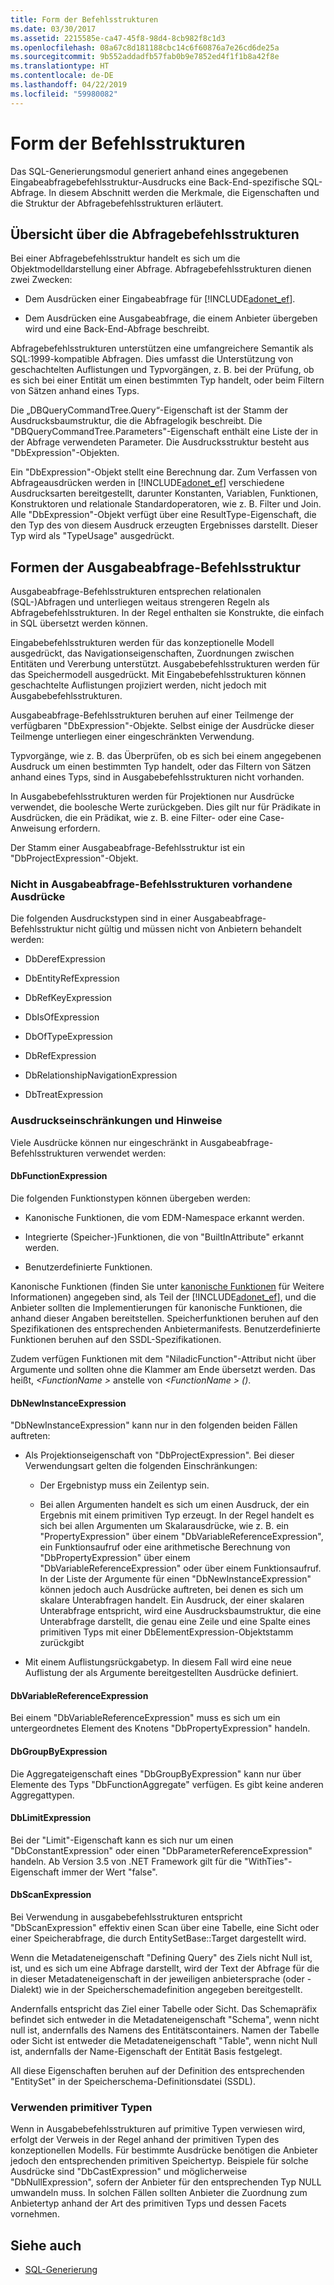 ```yaml
---
title: Form der Befehlsstrukturen
ms.date: 03/30/2017
ms.assetid: 2215585e-ca47-45f8-98d4-8cb982f8c1d3
ms.openlocfilehash: 08a67c8d181188cbc14c6f60876a7e26cd6de25a
ms.sourcegitcommit: 9b552addadfb57fab0b9e7852ed4f1f1b8a42f8e
ms.translationtype: HT
ms.contentlocale: de-DE
ms.lasthandoff: 04/22/2019
ms.locfileid: "59980082"
---
```

# <a name="the-shape-of-the-command-trees"></a>Form der Befehlsstrukturen

Das SQL-Generierungsmodul generiert anhand eines angegebenen Eingabeabfragebefehlsstruktur-Ausdrucks eine Back-End-spezifische SQL-Abfrage. In diesem Abschnitt werden die Merkmale, die Eigenschaften und die Struktur der Abfragebefehlsstrukturen erläutert.

## <a name="query-command-trees-overview"></a>Übersicht über die Abfragebefehlsstrukturen

Bei einer Abfragebefehlsstruktur handelt es sich um die Objektmodelldarstellung einer Abfrage. Abfragebefehlsstrukturen dienen zwei Zwecken:

- Dem Ausdrücken einer Eingabeabfrage für [!INCLUDE[adonet_ef](../../../../../includes/adonet-ef-md.md)].

- Dem Ausdrücken eine Ausgabeabfrage, die einem Anbieter übergeben wird und eine Back-End-Abfrage beschreibt.

Abfragebefehlsstrukturen unterstützen eine umfangreichere Semantik als SQL:1999-kompatible Abfragen. Dies umfasst die Unterstützung von geschachtelten Auflistungen und Typvorgängen, z. B. bei der Prüfung, ob es sich bei einer Entität um einen bestimmten Typ handelt, oder beim Filtern von Sätzen anhand eines Typs.

Die „DBQueryCommandTree.Query“-Eigenschaft ist der Stamm der Ausdrucksbaumstruktur, die die Abfragelogik beschreibt. Die "DBQueryCommandTree.Parameters"-Eigenschaft enthält eine Liste der in der Abfrage verwendeten Parameter. Die Ausdrucksstruktur besteht aus "DbExpression"-Objekten.

Ein "DbExpression"-Objekt stellt eine Berechnung dar. Zum Verfassen von Abfrageausdrücken werden in [!INCLUDE[adonet_ef](../../../../../includes/adonet-ef-md.md)] verschiedene Ausdrucksarten bereitgestellt, darunter Konstanten, Variablen, Funktionen, Konstruktoren und relationale Standardoperatoren, wie z. B. Filter und Join. Alle "DbExpression"-Objekt verfügt über eine ResultType-Eigenschaft, die den Typ des von diesem Ausdruck erzeugten Ergebnisses darstellt. Dieser Typ wird als "TypeUsage" ausgedrückt.

## <a name="shapes-of-the-output-query-command-tree"></a>Formen der Ausgabeabfrage-Befehlsstruktur

Ausgabeabfrage-Befehlsstrukturen entsprechen relationalen (SQL-)Abfragen und unterliegen weitaus strengeren Regeln als Abfragebefehlsstrukturen. In der Regel enthalten sie Konstrukte, die einfach in SQL übersetzt werden können.

Eingabebefehlsstrukturen werden für das konzeptionelle Modell ausgedrückt, das Navigationseigenschaften, Zuordnungen zwischen Entitäten und Vererbung unterstützt. Ausgabebefehlsstrukturen werden für das Speichermodell ausgedrückt. Mit Eingabebefehlsstrukturen können geschachtelte Auflistungen projiziert werden, nicht jedoch mit Ausgabebefehlsstrukturen.

Ausgabeabfrage-Befehlsstrukturen beruhen auf einer Teilmenge der verfügbaren "DbExpression"-Objekte. Selbst einige der Ausdrücke dieser Teilmenge unterliegen einer eingeschränkten Verwendung.

Typvorgänge, wie z. B. das Überprüfen, ob es sich bei einem angegebenen Ausdruck um einen bestimmten Typ handelt, oder das Filtern von Sätzen anhand eines Typs, sind in Ausgabebefehlsstrukturen nicht vorhanden.

In Ausgabebefehlsstrukturen werden für Projektionen nur Ausdrücke verwendet, die boolesche Werte zurückgeben. Dies gilt nur für Prädikate in Ausdrücken, die ein Prädikat, wie z. B. eine Filter- oder eine Case-Anweisung erfordern.

Der Stamm einer Ausgabeabfrage-Befehlsstruktur ist ein "DbProjectExpression"-Objekt.

### <a name="expression-types-not-present-in-output-query-command-trees"></a>Nicht in Ausgabeabfrage-Befehlsstrukturen vorhandene Ausdrücke

Die folgenden Ausdruckstypen sind in einer Ausgabeabfrage-Befehlsstruktur nicht gültig und müssen nicht von Anbietern behandelt werden:

- DbDerefExpression

- DbEntityRefExpression

- DbRefKeyExpression

- DbIsOfExpression

- DbOfTypeExpression

- DbRefExpression

- DbRelationshipNavigationExpression

- DbTreatExpression

### <a name="expression-restrictions-and-notes"></a>Ausdruckseinschränkungen und Hinweise

Viele Ausdrücke können nur eingeschränkt in Ausgabeabfrage-Befehlsstrukturen verwendet werden:

#### <a name="dbfunctionexpression"></a>DbFunctionExpression

Die folgenden Funktionstypen können übergeben werden:

- Kanonische Funktionen, die vom EDM-Namespace erkannt werden.

- Integrierte (Speicher-)Funktionen, die von "BuiltInAttribute" erkannt werden.

- Benutzerdefinierte Funktionen.

Kanonische Funktionen (finden Sie unter [kanonische Funktionen](../../../../../docs/framework/data/adonet/ef/language-reference/canonical-functions.md) für Weitere Informationen) angegeben sind, als Teil der [!INCLUDE[adonet_ef](../../../../../includes/adonet-ef-md.md)], und die Anbieter sollten die Implementierungen für kanonische Funktionen, die anhand dieser Angaben bereitstellen. Speicherfunktionen beruhen auf den Spezifikationen des entsprechenden Anbietermanifests. Benutzerdefinierte Funktionen beruhen auf den SSDL-Spezifikationen.

Zudem verfügen Funktionen mit dem "NiladicFunction"-Attribut nicht über Argumente und sollten ohne die Klammer am Ende übersetzt werden.  Das heißt,  *\<FunctionName >* anstelle von  *\<FunctionName > ()*.

#### <a name="dbnewinstanceexpression"></a>DbNewInstanceExpression

"DbNewInstanceExpression" kann nur in den folgenden beiden Fällen auftreten:

- Als Projektionseigenschaft von "DbProjectExpression".  Bei dieser Verwendungsart gelten die folgenden Einschränkungen:

  - Der Ergebnistyp muss ein Zeilentyp sein.

  - Bei allen Argumenten handelt es sich um einen Ausdruck, der ein Ergebnis mit einem primitiven Typ erzeugt. In der Regel handelt es sich bei allen Argumenten um Skalarausdrücke, wie z. B. ein "PropertyExpression" über einem "DbVariableReferenceExpression", ein Funktionsaufruf oder eine arithmetische Berechnung von "DbPropertyExpression" über einem "DbVariableReferenceExpression" oder über einem Funktionsaufruf. In der Liste der Argumente für einen "DbNewInstanceExpression" können jedoch auch Ausdrücke auftreten, bei denen es sich um skalare Unterabfragen handelt. Ein Ausdruck, der einer skalaren Unterabfrage entspricht, wird eine Ausdrucksbaumstruktur, die eine Unterabfrage darstellt, die genau eine Zeile und eine Spalte eines primitiven Typs mit einer DbElementExpression-Objektstamm zurückgibt

- Mit einem Auflistungsrückgabetyp. In diesem Fall wird eine neue Auflistung der als Argumente bereitgestellten Ausdrücke definiert.

#### <a name="dbvariablereferenceexpression"></a>DbVariableReferenceExpression

Bei einem "DbVariableReferenceExpression" muss es sich um ein untergeordnetes Element des Knotens "DbPropertyExpression" handeln.

#### <a name="dbgroupbyexpression"></a>DbGroupByExpression

Die Aggregateigenschaft eines "DbGroupByExpression" kann nur über Elemente des Typs "DbFunctionAggregate" verfügen. Es gibt keine anderen Aggregattypen.

#### <a name="dblimitexpression"></a>DbLimitExpression

Bei der "Limit"-Eigenschaft kann es sich nur um einen "DbConstantExpression" oder einen "DbParameterReferenceExpression" handeln. Ab Version 3.5 von .NET Framework gilt für die "WithTies"-Eigenschaft immer der Wert "false".

#### <a name="dbscanexpression"></a>DbScanExpression

Bei Verwendung in ausgabebefehlsstrukturen entspricht "DbScanExpression" effektiv einen Scan über eine Tabelle, eine Sicht oder einer Speicherabfrage, die durch EntitySetBase::Target dargestellt wird.

Wenn die Metadateneigenschaft "Defining Query" des Ziels nicht Null ist, ist, und es sich um eine Abfrage darstellt, wird der Text der Abfrage für die in dieser Metadateneigenschaft in der jeweiligen anbietersprache (oder -Dialekt) wie in der Speicherschemadefinition angegeben bereitgestellt.

Andernfalls entspricht das Ziel einer Tabelle oder Sicht. Das Schemapräfix befindet sich entweder in die Metadateneigenschaft "Schema", wenn nicht null ist, andernfalls des Namens des Entitätscontainers.  Namen der Tabelle oder Sicht ist entweder die Metadateneigenschaft "Table", wenn nicht Null ist, andernfalls der Name-Eigenschaft der Entität Basis festgelegt.

All diese Eigenschaften beruhen auf der Definition des entsprechenden "EntitySet" in der Speicherschema-Definitionsdatei (SSDL).

### <a name="using-primitive-types"></a>Verwenden primitiver Typen

Wenn in Ausgabebefehlsstrukturen auf primitive Typen verwiesen wird, erfolgt der Verweis in der Regel anhand der primitiven Typen des konzeptionellen Modells. Für bestimmte Ausdrücke benötigen die Anbieter jedoch den entsprechenden primitiven Speichertyp. Beispiele für solche Ausdrücke sind "DbCastExpression" und möglicherweise "DbNullExpression", sofern der Anbieter für den entsprechenden Typ NULL umwandeln muss. In solchen Fällen sollten Anbieter die Zuordnung zum Anbietertyp anhand der Art des primitiven Typs und dessen Facets vornehmen.

## <a name="see-also"></a>Siehe auch

- [SQL-Generierung](../../../../../docs/framework/data/adonet/ef/sql-generation.md)
